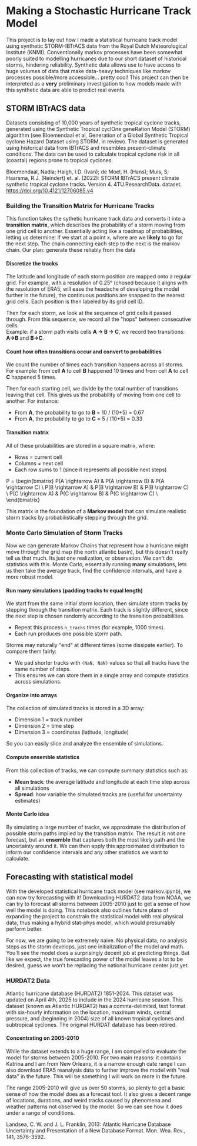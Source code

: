 # Making a Stochastic Hurricane Track Model

This project is to lay out how I made a statistical hurricane track model using synthetic STORM-IBTrACS data from the Royal Dutch Meteorological Institute (KNMI). Conventionally markov processes have been somewhat poorly suited to modelling hurricanes due to our short dataset of historical storms, hindering reliability. Synthetic data allows use to have access to huge volumes of data that make data-heavy techniques like markov processes possible/more accessible... pretty cool! This project can then be interpreted as a **very** preliminary investigation to how models made with this synthetic data are able to predict real events. 

## STORM IBTrACS data
Datasets consisting of 10,000 years of synthetic tropical cyclone tracks, generated using the Synthetic Tropical cyclOne geneRation Model (STORM) algorithm (see Bloemendaal et al, Generation of a Global Synthetic Tropical cyclone Hazard Dataset using STORM, in review). The dataset is generated using historical data from IBTrACS and resembles present-climate conditions. The data can be used to calculate tropical cyclone risk in all (coastal) regions prone to tropical cyclones.

Bloemendaal, Nadia; Haigh, I.D. (Ivan); de Moel, H. (Hans); Muis, S; Haarsma, R.J. (Reindert) et. al. (2022): STORM IBTrACS present climate synthetic tropical cyclone tracks. Version 4. 4TU.ResearchData. dataset. https://doi.org/10.4121/12706085.v4

### Building the Transition Matrix for Hurricane Tracks

This function takes the sythetic hurricane track data and converts it into a **transition matrix**, which describes the probability of a storm moving from one grid cell to another. Essentially acting like a roadmap of probabilities, letting us determine: if we start at a point x, where are we **likely** to go for the next step. The chain connecting each step to the next is the markov chain. Our plan: generate these reliably from the data

#### Discretize the tracks
The latitude and longitude of each storm position are mapped onto a regular grid. For example, with a resolution of 0.25° (chosed because it aligns with the resolution of ERA5, will ease the headache of developing the model further in the future), the continuous positions are snapped to the nearest grid cells. Each position is then labeled by its grid cell ID. 

Then for each storm, we look at the sequence of grid cells it passed through. From this sequence, we record all the "hops" between consecutive cells.  
Example: if a storm path visits cells **A → B → C**, we record two transitions: **A→B** and **B→C**.

#### Count how often transitions occur and convert to probabilities
We count the number of times each transition happens across all storms. For example: from cell **A** to cell **B** happened 10 times and from cell **A** to cell **C** happened 5 times.

Then for each starting cell, we divide by the total number of transitions leaving that cell. This gives us the probability of moving from one cell to another. For instance:
- From **A**, the probability to go to **B** = 10 / (10+5) = 0.67  
- From **A**, the probability to go to **C** = 5 / (10+5) = 0.33

#### Transition matrix
All of these probabilities are stored in a square matrix, where:
- Rows = current cell
- Columns = next cell
- Each row sums to 1 (since it represents all possible next steps)

P =
\begin{bmatrix}
P(A \rightarrow A) & P(A \rightarrow B) & P(A \rightarrow C) \\
P(B \rightarrow A) & P(B \rightarrow B) & P(B \rightarrow C) \\
P(C \rightarrow A) & P(C \rightarrow B) & P(C \rightarrow C) \\
\end{bmatrix}


This matrix is the foundation of a **Markov model** that can simulate realistic storm tracks by probabilistically stepping through the grid.

### Monte Carlo Simulation of Storm Tracks

Now we can generate Markov Chains that represent how a hurricane might move through the grid map (the north atlantic basin), but this doesn't really tell us that much. Its just one realization, or observation. We can't do statistics with this. Monte Carlo, essentially running **many** simulations, lets us then take the average track, find the confidence intervals, and have a more robust model. 

#### Run many simulations (padding tracks to equal length)
We start from the same initial storm location, then simulate storm tracks by stepping through the transition matrix. Each track is slightly different, since the next step is chosen randomly according to the transition probabilities.

- Repeat this process `n_tracks` times (for example, 1000 times).
- Each run produces one possible storm path.

Storms may naturally "end" at different times (some dissipate earlier). To compare them fairly:
- We pad shorter tracks with `(NaN, NaN)` values so that all tracks have the same number of steps.  
- This ensures we can store them in a single array and compute statistics across simulations.

#### Organize into arrays
The collection of simulated tracks is stored in a 3D array:
- Dimension 1 = track number  
- Dimension 2 = time step  
- Dimension 3 = coordinates (latitude, longitude)  

So you can easily slice and analyze the ensemble of simulations.

#### Compute ensemble statistics
From this collection of tracks, we can compute summary statistics such as:
- **Mean track**: the average latitude and longitude at each time step across all simulations  
- **Spread**: how variable the simulated tracks are (useful for uncertainty estimates)

#### Monte Carlo idea
By simulating a large number of tracks, we approximate the distribution of possible storm paths implied by the transition matrix. The result is not one forecast, but an **ensemble** that captures both the most likely path and the uncertainty around it. We can then apply this approximated distribution to inform our confidence intervals and any other statistics we want to calculate.

## Forecasting with statistical model

With the developed statistical hurricane track model (see markov.ipynb), we can now try forecasting with it! Downloading HURDAT2 data from NOAA, we can try to forecast all storms between 2005-2010 just to get a sense of how well the model is doing. This notebook also outlines future plans of expanding the project to constrain the statistical model with real physical data, thus making a hybrid stat-phys model, which would presumably perform better. 

For now, we are going to be extremely naive. No physical data, no analysis steps as the storm develops, just one initialization of the model and math. You'll see the model does a surprisingly decent job at predicting things. But like we expect, the true forecasting power of the model leaves a lot to be desired, guess we won't be replacing the national hurricane center just yet. 

### HURDAT2 Data
Atlantic hurricane database (HURDAT2) 1851-2024. This dataset was updated on April 4th, 2025 to include in the 2024 hurricane season. This dataset (known as Atlantic HURDAT2) has a comma-delimited, text format with six-hourly information on the location, maximum winds, central pressure, and (beginning in 2004) size of all known tropical cyclones and subtropical cyclones. The original HURDAT database has been retired.

#### Concentrating on 2005-2010
While the dataset extends to a huge range, I am compelled to evaluate the model for storms between 2005-2010. For two main reasons: it contains Katrina and I am from New Orleans, it is a narrow enough date range I can also download ERA5 reanalysis data to further improve the model with "real data" in the future. This will be something I will work on more in the future. 

The range 2005-2010 will give us over 50 storms, so plenty to get a basic sense of how the model does as a forecast tool. It also gives a decent range of locations, durations, and weird tracks caused by phenomena and weather patterns not observed by the model. So we can see how it does under a range of conditions. 

Landsea, C. W. and J. L. Franklin, 2013: Atlantic Hurricane Database Uncertainty and Presentation of a New Database Format. Mon. Wea. Rev., 141, 3576-3592.
